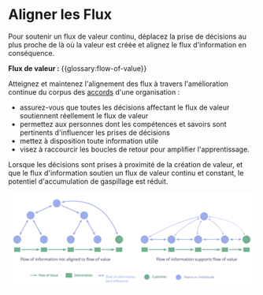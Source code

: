 # Aligner les Flux

<summary>
Pour soutenir un flux de valeur continu, déplacez la prise de décisions au plus proche de là où la valeur est créée et alignez le flux d'information en conséquence.
</summary>

**Flux de valeur :** {{glossary:flow-of-value}}

Atteignez et maintenez l'alignement des flux à travers l'amélioration continue du corpus des [accords](glossary:agreement) d'une organisation :

-   assurez-vous que toutes les décisions affectant le flux de valeur soutiennent réellement le flux de valeur
-   permettez aux personnes dont les compétences et savoirs sont pertinents d'influencer les prises de décisions
-   mettez à disposition toute information utile
-   visez à raccourcir les boucles de retour pour amplifier l'apprentissage.

Lorsque les décisions sont prises à proximité de la création de valeur, et que le flux d'information soutien un flux de valeur continu et constant, le potentiel d'accumulation de gaspillage est réduit.

![Aligner le flux d'information avec le flux de valeur](img/workflow-and-value/align-flow.png)
